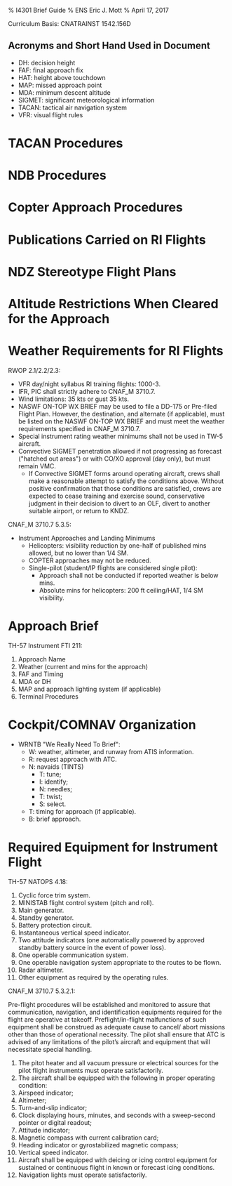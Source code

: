 % I4301 Brief Guide
% ENS Eric J. Mott
% April 17, 2017

Curriculum Basis: CNATRAINST 1542.156D

Acronyms and Short Hand Used in Document
----------------------------------------

- DH: decision height
- FAF: final approach fix
- HAT: height above touchdown
- MAP: missed approach point
- MDA: minimum descent altitude
- SIGMET: significant meteorological information
- TACAN: tactical air navigation system
- VFR: visual flight rules

TACAN Procedures
================

NDB Procedures
==============

Copter Approach Procedures
==========================

Publications Carried on RI Flights
==================================

NDZ Stereotype Flight Plans
===========================

Altitude Restrictions When Cleared for the Approach
===================================================

Weather Requirements for RI Flights
===================================

RWOP 2.1/2.2/2.3:

- VFR day/night syllabus RI training flights: 1000-3.
- IFR, PIC shall strictly adhere to CNAF_M 3710.7.
- Wind limitations: 35 kts or gust 35 kts.
- NASWF ON-TOP WX BRIEF may be used to file a DD-175 or Pre-filed Flight Plan.
  However, the destination, and alternate (if applicable), must be listed on the
  NASWF ON-TOP WX BRIEF and must meet the weather requirements specified in
  CNAF_M 3710.7.
- Special instrument rating weather minimums shall not be used in TW-5 aircraft.
- Convective SIGMET penetration allowed if not progressing as forecast ("hatched
  out areas") or with CO/XO approval (day only), but must remain VMC.
  - If Convective SIGMET forms around operating aircraft, crews shall make a
    reasonable attempt to satisfy the conditions above. Without positive
    confirmation that those conditions are satisfied, crews are expected to
    cease training and exercise sound, conservative judgment in their decision
    to divert to an OLF, divert to another suitable airport, or return to KNDZ.

CNAF_M 3710.7 5.3.5:

- Instrument Approaches and Landing Minimums
  - Helicopters: visibility reduction by one-half of published mins allowed, but
    no lower than 1/4 SM.
  - COPTER approaches may not be reduced.
  - Single-pilot (student/IP flights are considered single pilot):
    - Approach shall not be conducted if reported weather is below mins.
    - Absolute mins for helicopters: 200 ft ceiling/HAT, 1/4 SM visibility.

Approach Brief
==============

TH-57 Instrument FTI 211:

1. Approach Name
2. Weather (current and mins for the approach)
3. FAF and Timing
4. MDA or DH
5. MAP and approach lighting system (if applicable)
6. Terminal Procedures

Cockpit/COMNAV Organization
===========================

- WRNTB "We Really Need To Brief":
  - W: weather, altimeter, and runway from ATIS information.
  - R: request approach with ATC.
  - N: navaids (TINTS)
    - T: tune;
    - I: identify;
    - N: needles;
    - T: twist;
    - S: select.
  - T: timing for approach (if applicable).
  - B: brief approach.

Required Equipment for Instrument Flight
========================================

TH-57 NATOPS 4.18:

1. Cyclic force trim system.
2. MINISTAB flight control system (pitch and roll).
3. Main generator.
4. Standby generator.
5. Battery protection circuit.
6. Instantaneous vertical speed indicator.
7. Two attitude indicators (one automatically powered by approved standby
   battery source in the event of power loss).
8. One operable communication system.
9. One operable navigation system appropriate to the routes to be flown.
10. Radar altimeter.
11. Other equipment as required by the operating rules.


CNAF_M 3710.7 5.3.2.1:

Pre-flight procedures will be established and monitored to assure that
communication, navigation, and identification equipments required for the flight
are operative at takeoff. Preflight/in-flight malfunctions of such equipment
shall be construed as adequate cause to cancel/ abort missions other than those
of operational necessity. The pilot shall ensure that ATC is advised of any
limitations of the pilot’s aircraft and equipment that will necessitate special
handling.

1. The pitot heater and all vacuum pressure or electrical sources for the pilot
   flight instruments must operate satisfactorily.
2. The aircraft shall be equipped with the following in proper operating
   condition:
  1. Airspeed indicator;
  2. Altimeter;
  3. Turn-and-slip indicator;
  4. Clock displaying hours, minutes, and seconds with a sweep-second pointer
     or digital readout;
  5. Attitude indicator;
  6. Magnetic compass with current calibration card;
  7. Heading indicator or gyrostabilized magnetic compass;
  8. Vertical speed indicator.
3. Aircraft shall be equipped with deicing or icing control equipment for
   sustained or continuous flight in known or forecast icing conditions.
4. Navigation lights must operate satisfactorily.
